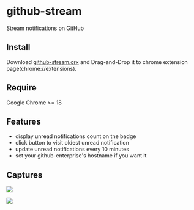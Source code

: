 # github-stream
Stream notifications on GitHub

## Install
Download [github-stream.crx](https://github.com/r7kamura/github-stream/raw/master/pkg/github-stream.crx) and Drag-and-Drop it to chrome extension page(chrome://extensions).


## Require
Google Chrome >= 18

## Features

* display unread notifications count on the badge
* click button to visit oldest unread notification
* update unread notifications every 10 minutes
* set your github-enterprise's hostname if you want it

## Captures
![](http://dl.dropbox.com/u/5978869/image/20120920_114302.png)

![](http://dl.dropbox.com/u/5978869/image/20120920_114328.png)
